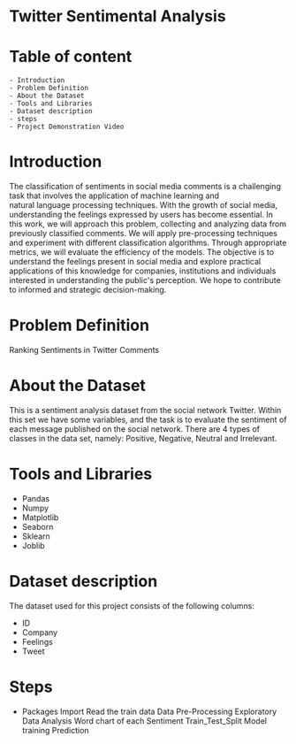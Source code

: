# Twitter Sentimental Analysis
# Table of content
    - Introduction
    - Problem Definition
    - About the Dataset
    - Tools and Libraries
    - Dataset description
    - steps
    - Project Demonstration Video
# Introduction
   The classification of sentiments in social media comments is a challenging task that involves the application of machine learning and  
   natural language processing techniques. With the growth of social media, understanding the feelings expressed by users has become 
   essential. In this work, we will approach this problem, collecting and analyzing data from previously classified comments. We will 
   apply pre-processing techniques and experiment with different classification algorithms. Through appropriate metrics, we will evaluate 
   the efficiency of the models. The objective is to understand the feelings present in social media and explore practical applications 
   of this knowledge for companies, institutions and individuals interested in understanding the public's perception. We hope to 
   contribute to informed and strategic decision-making.

# Problem Definition
   Ranking Sentiments in Twitter Comments
# About the Dataset
   This is a sentiment analysis dataset from the social network Twitter. Within this set we have some variables, and the task is to 
   evaluate the sentiment of each message published on the social network. There are 4 types of classes in the data set, namely: 
   Positive, Negative, Neutral and Irrelevant.

# Tools and Libraries
   - Pandas
   - Numpy
   - Matplotlib
   - Seaborn
   - Sklearn
   - Joblib
# Dataset description
   The dataset used for this project consists of the following columns:

   - ID
   - Company
   - Feelings
   - Tweet
# Steps
   - Packages Import
Read the train data
Data Pre-Processing
Exploratory Data Analysis
Word chart of each Sentiment
Train_Test_Split
Model training
Prediction

